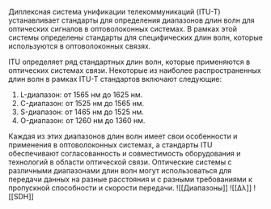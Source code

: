 Диплексная система унификации телекоммуникаций (ITU-T) устанавливает стандарты для определения диапазонов длин волн для оптических сигналов в оптоволоконных системах. В рамках этой системы определены стандарты для специфических длин волн, которые используются в оптоволоконных связях.

ITU определяет ряд стандартных длин волн, которые применяются в оптических системах связи. Некоторые из наиболее распространенных длин волн в рамках ITU-T стандартов включают следующие:

1. L-диапазон: от 1565 нм до 1625 нм.
2. C-диапазон: от 1525 нм до 1565 нм.
3. S-диапазон: от 1465 нм до 1525 нм.
4. O-диапазон: от 1260 нм до 1360 нм.

Каждая из этих диапазонов длин волн имеет свои особенности и применения в оптоволоконных системах, а стандарты ITU обеспечивают согласованность и совместимость оборудования и технологий в области оптической связи. Оптические системы с различными диапазонами длин волн могут использоваться для передачи данных на разные расстояния и с разными требованиями к пропускной способности и скорости передачи.
![[Диапазоны]]
![[Δλ]]
![[SDH]]